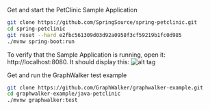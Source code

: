 Get and start the PetClinic Sample Application
```bash
git clone https://github.com/SpringSource/spring-petclinic.git
cd spring-petclinic
git reset --hard e2fbc561309d03d92a0958f3cf59219b1fc0d985
./mvnw spring-boot:run
```

To verify that the Sample Application is running, open it: http://localhost:8080. It should display this: 
![alt tag](http://graphwalker.github.io/images/spring-pet-clinic.png)

Get and run the GraphWalker test example
```bash
git clone https://github.com/GraphWalker/graphwalker-example.git
cd graphwalker-example/java-petclinic
./mvnw graphwalker:test
```
